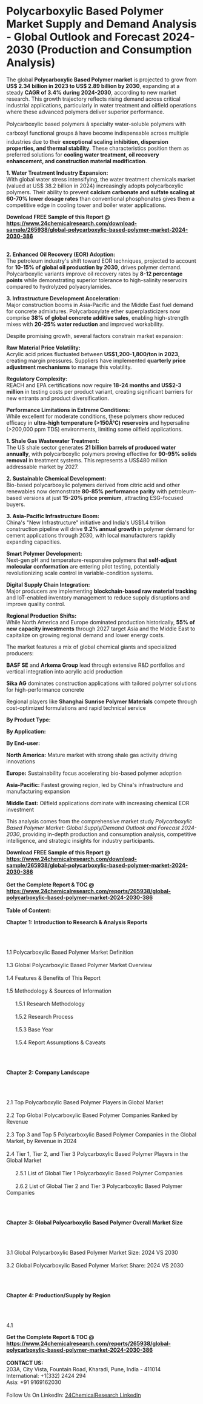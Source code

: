 <h1>Polycarboxylic Based Polymer Market Supply and Demand Analysis - Global Outlook and Forecast 2024-2030 (Production and Consumption Analysis)</h1><p>The global <strong>Polycarboxylic Based Polymer market</strong> is projected to grow from <strong>US$ 2.34 billion in 2023 to US$ 2.89 billion by 2030</strong>, expanding at a steady <strong>CAGR of 3.4% during 2024-2030</strong>, according to new market research. This growth trajectory reflects rising demand across critical industrial applications, particularly in water treatment and oilfield operations where these advanced polymers deliver superior performance.</p><p>Polycarboxylic based polymers â specialty water-soluble polymers with carboxyl functional groups â have become indispensable across multiple industries due to their <strong>exceptional scaling inhibition, dispersion properties, and thermal stability</strong>. These characteristics position them as preferred solutions for <strong>cooling water treatment, oil recovery enhancement, and construction material modification</strong>.</p><p><strong>1. Water Treatment Industry Expansion:</strong><br>
With global water stress intensifying, the water treatment chemicals market (valued at US$ 38.2 billion in 2024) increasingly adopts polycarboxylic polymers. Their ability to prevent <strong>calcium carbonate and sulfate scaling at 60-70% lower dosage rates</strong> than conventional phosphonates gives them a competitive edge in cooling tower and boiler water applications.</p><div><b>Download FREE Sample of this Report @ 
            <a href="https://www.24chemicalresearch.com/download-sample/265938/global-polycarboxylic-based-polymer-market-2024-2030-386">
            https://www.24chemicalresearch.com/download-sample/265938/global-polycarboxylic-based-polymer-market-2024-2030-386</a></b></div><br><p><strong>2. Enhanced Oil Recovery (EOR) Adoption:</strong><br>
The petroleum industry's shift toward EOR techniques, projected to account for <strong>10-15% of global oil production by 2030</strong>, drives polymer demand. Polycarboxylic variants improve oil recovery rates by <strong>8-12 percentage points</strong> while demonstrating superior tolerance to high-salinity reservoirs compared to hydrolyzed polyacrylamides.</p><p><strong>3. Infrastructure Development Acceleration:</strong><br>
Major construction booms in Asia-Pacific and the Middle East fuel demand for concrete admixtures. Polycarboxylate ether superplasticizers now comprise <strong>38% of global concrete additive sales</strong>, enabling high-strength mixes with <strong>20-25% water reduction</strong> and improved workability.</p><p>Despite promising growth, several factors constrain market expansion:</p><p><strong>Raw Material Price Volatility:</strong><br>
	Acrylic acid prices fluctuated between <strong>US$1,200-1,800/ton in 2023</strong>, creating margin pressures. Suppliers have implemented <strong>quarterly price adjustment mechanisms</strong> to manage this volatility.</p><p><strong>Regulatory Complexity:</strong><br>
	REACH and EPA certifications now require <strong>18-24 months and US$2-3 million</strong> in testing costs per product variant, creating significant barriers for new entrants and product diversification.</p><p><strong>Performance Limitations in Extreme Conditions:</strong><br>
	While excellent for moderate conditions, these polymers show reduced efficacy in <strong>ultra-high temperature (&gt;150Â°C) reservoirs</strong> and hypersaline (&gt;200,000 ppm TDS) environments, limiting some oilfield applications.</p><p><strong>1. Shale Gas Wastewater Treatment:</strong><br>
The US shale sector generates <strong>21 billion barrels of produced water annually</strong>, with polycarboxylic polymers proving effective for <strong>90-95% solids removal</strong> in treatment systems. This represents a US$480 million addressable market by 2027.</p><p><strong>2. Sustainable Chemical Development:</strong><br>
Bio-based polycarboxylic polymers derived from citric acid and other renewables now demonstrate <strong>80-85% performance parity</strong> with petroleum-based versions at just <strong>15-20% price premium</strong>, attracting ESG-focused buyers.</p><p><strong>3. Asia-Pacific Infrastructure Boom:</strong><br>
China's "New Infrastructure" initiative and India's US$1.4 trillion construction pipeline will drive <strong>9.2% annual growth</strong> in polymer demand for cement applications through 2030, with local manufacturers rapidly expanding capacities.</p><p><strong>Smart Polymer Development:</strong><br>
	Next-gen pH and temperature-responsive polymers that <strong>self-adjust molecular conformation</strong> are entering pilot testing, potentially revolutionizing scale control in variable-condition systems.</p><p><strong>Digital Supply Chain Integration:</strong><br>
	Major producers are implementing <strong>blockchain-based raw material tracking</strong> and IoT-enabled inventory management to reduce supply disruptions and improve quality control.</p><p><strong>Regional Production Shifts:</strong><br>
	While North America and Europe dominated production historically, <strong>55% of new capacity investments</strong> through 2027 target Asia and the Middle East to capitalize on growing regional demand and lower energy costs.</p><p>The market features a mix of global chemical giants and specialized producers:</p><p><strong>BASF SE</strong> and <strong>Arkema Group</strong> lead through extensive R&amp;D portfolios and vertical integration into acrylic acid production</p><p><strong>Sika AG</strong> dominates construction applications with tailored polymer solutions for high-performance concrete</p><p>Regional players like <strong>Shanghai Sunrise Polymer Materials</strong> compete through cost-optimized formulations and rapid technical service</p><p><strong>By Product Type:</strong></p><p><strong>By Application:</strong></p><p><strong>By End-user:</strong></p><p><strong>North America:</strong> Mature market with strong shale gas activity driving innovations</p><p><strong>Europe:</strong> Sustainability focus accelerating bio-based polymer adoption</p><p><strong>Asia-Pacific:</strong> Fastest growing region, led by China's infrastructure and manufacturing expansion</p><p><strong>Middle East:</strong> Oilfield applications dominate with increasing chemical EOR investment</p><p>This analysis comes from the comprehensive market study <em>Polycarboxylic Based Polymer Market: Global Supply/Demand Outlook and Forecast 2024-2030</em>, providing in-depth production and consumption analysis, competitive intelligence, and strategic insights for industry participants.</p><div><b>Download FREE Sample of this Report @ 
            <a href="https://www.24chemicalresearch.com/download-sample/265938/global-polycarboxylic-based-polymer-market-2024-2030-386">
            https://www.24chemicalresearch.com/download-sample/265938/global-polycarboxylic-based-polymer-market-2024-2030-386</a></b></div><br><div><b>Get the Complete Report & TOC @ 
            <a href="https://www.24chemicalresearch.com/reports/265938/global-polycarboxylic-based-polymer-market-2024-2030-386">
            https://www.24chemicalresearch.com/reports/265938/global-polycarboxylic-based-polymer-market-2024-2030-386</a></b></div><br>
            <b>Table of Content:</b><p><p><strong>Chapter 1: Introduction to Research &amp; Analysis Reports</strong></p><br />
<br />
<p>1.1 Polycarboxylic Based Polymer  Market Definition<br /><br />
1.3 Global Polycarboxylic Based Polymer  Market Overview<br /><br />
1.4 Features &amp; Benefits of This Report<br /><br />
1.5 Methodology &amp; Sources of Information<br /><br />
&nbsp;&nbsp;&nbsp;&nbsp;&nbsp; 1.5.1 Research Methodology<br /><br />
&nbsp;&nbsp;&nbsp;&nbsp;&nbsp; 1.5.2 Research Process<br /><br />
&nbsp;&nbsp;&nbsp;&nbsp;&nbsp; 1.5.3 Base Year<br /><br />
&nbsp;&nbsp;&nbsp;&nbsp;&nbsp; 1.5.4 Report Assumptions &amp; Caveats</p><br />
<br />
<p><strong>Chapter 2: Company Landscape</strong></p><br />
<br />
<p>2.1 Top Polycarboxylic Based Polymer  Players in Global Market<br /><br />
2.2 Top Global Polycarboxylic Based Polymer  Companies Ranked by Revenue<br /><br />
2.3 Top 3 and Top 5 Polycarboxylic Based Polymer  Companies in the Global Market, by Revenue in 2024<br /><br />
2.4 Tier 1, Tier 2, and Tier 3 Polycarboxylic Based Polymer  Players in the Global Market<br /><br />
&nbsp;&nbsp;&nbsp;&nbsp;&nbsp; 2.5.1 List of Global Tier 1 Polycarboxylic Based Polymer  Companies<br /><br />
&nbsp;&nbsp;&nbsp;&nbsp;&nbsp; 2.6.2 List of Global Tier 2 and Tier 3 Polycarboxylic Based Polymer  Companies</p><br />
<br />
<p><strong>Chapter 3: Global Polycarboxylic Based Polymer  Overall Market Size</strong></p><br />
<br />
<p>3.1 Global Polycarboxylic Based Polymer  Market Size: 2024 VS 2030<br /><br />
3.2 Global Polycarboxylic Based Polymer  Market Share: 2024 VS 2030</p><br />
<br />
<p><strong>Chapter 4: Production/Supply by Region</strong></p><br />
<br />
<p>4.1</p><div><b>Get the Complete Report & TOC @ 
            <a href="https://www.24chemicalresearch.com/reports/265938/global-polycarboxylic-based-polymer-market-2024-2030-386">
            https://www.24chemicalresearch.com/reports/265938/global-polycarboxylic-based-polymer-market-2024-2030-386</a></b></div><br><b>CONTACT US:</b><br>
            203A, City Vista, Fountain Road, Kharadi, Pune, India - 411014<br>
            International: +1(332) 2424 294<br>
            Asia: +91 9169162030 <br><br>
            Follow Us On LinkedIn: <a href="https://www.linkedin.com/company/24chemicalresearch/">24ChemicalResearch LinkedIn</a>